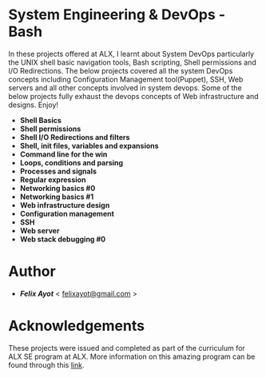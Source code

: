 # System Engineering & DevOps - Bash

In these projects offered at ALX, I learnt about System DevOps particularly the UNIX shell basic navigation tools, Bash scripting, Shell permissions and I/O Redirections. The below projects covered all the system DevOps concepts including Configuration Management tool(Puppet), SSH, Web servers and all other concepts involved in system devops.
Some of the below projects fully exhaust the devops concepts of Web infrastructure and designs. Enjoy!

- **Shell Basics**
- **Shell permissions**
- **Shell I/O Redirections and filters**
- **Shell, init files, variables and expansions**
- **Command line for the win**
- **Loops, conditions and parsing**
- **Processes and signals**
- **Regular expression**
- **Networking basics #0**
- **Networking basics #1**
- **Web infrastructure design**
- **Configuration management**
- **SSH**
- **Web server**
- **Web stack debugging #0**

# Author

- ***Felix Ayot*** < felixayot@gmail.com >

# Acknowledgements

These projects were issued and completed as part of the curriculum for ALX SE program at ALX. More information on this amazing program can be found through this [link](https://www.alxafrica.com/).
